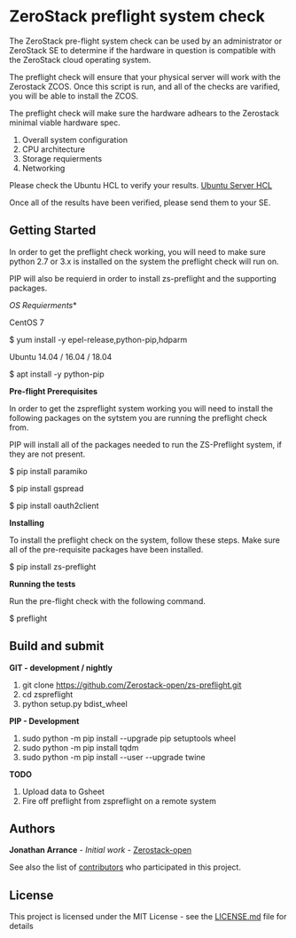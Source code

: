 ZeroStack preflight system check
================================

The ZeroStack pre-flight system check can be used by an administrator or ZeroStack SE to determine if the hardware in question is compatible with the ZeroStack cloud operating system.


The preflight check will ensure that your physical server will work with the Zerostack ZCOS. Once this script is run, and
all of the checks are varified, you will be able to install the ZCOS.


The preflight check will make sure the hardware adhears to the Zerostack minimal viable hardware spec.


1. Overall system configuration
2. CPU architecture
3. Storage requierments
4. Networking


Please check the Ubuntu HCL to verify your results.
[Ubuntu Server HCL](https://certification.ubuntu.com/server/)


Once all of the results have been verified, please send them to your SE.

Getting Started
---------------

In order to get the preflight check working, you will need to make sure python 2.7 or 3.x is installed on the system the preflight check will run on.


PIP will also be requierd in order to install zs-preflight and the supporting packages.


*OS Requierments**

CentOS 7

$ yum install -y epel-release,python-pip,hdparm

Ubuntu 14.04 / 16.04 / 18.04

$ apt install -y python-pip


**Pre-flight Prerequisites**

In order to get the zspreflight system working you will need to install the following packages on the sytstem you are running the preflight check from.

PIP will install all of the packages needed to run the ZS-Preflight system, if they are not present.

$ pip install paramiko


$ pip install gspread


$ pip install oauth2client


**Installing**

To install the preflight check on the system, follow these steps. Make sure all of the pre-requisite packages have been installed.


$ pip install zs-preflight


**Running the tests**

Run the pre-flight check with the following command.


$ preflight


Build and submit
----------------


**GIT - development / nightly**


1. git clone https://github.com/Zerostack-open/zs-preflight.git
2. cd zspreflight
3. python setup.py bdist_wheel


**PIP - Development**


1. sudo python -m pip install --upgrade pip setuptools wheel
2. sudo python -m pip install tqdm
3. sudo python -m pip install --user --upgrade twine


**TODO**


1. Upload data to Gsheet
2. Fire off preflight from zspreflight on a remote system


Authors
-------


**Jonathan Arrance** - *Initial work* - [Zerostack-open](https://github.com/Zerostack-open)


See also the list of [contributors](https://github.com/JonathanArrance) who participated in this project.


License
-------


This project is licensed under the MIT License - see the [LICENSE.md](LICENSE.md) file for details